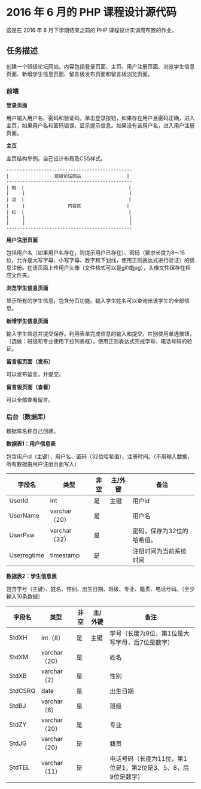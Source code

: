   # 2016 年 6 月的 PHP 课程设计源代码

这是在 2016 年 6 月下学期结束之前的 PHP 课程设计实训周布置的作业。

## 任务描述

创建一个班级论坛网站，内容包括登录页面、主页、用户注册页面、浏览学生信息页面、新增学生信息页面、留言板发布页面和留言板浏览页面。

### 前端

**登录页面**

用户输入用户名、密码和验证码，单击登录按钮，如果存在用户且密码正确，进入主页，如果用户名和密码错误，显示提示信息。如果没有该用户名，进入用户注册页面。

**主页**

主页结构举例。自己设计布局及CSS样式。

```
-----------------------------------------------
|                 班级论坛网站                 |
-----------------------------------------------
| 侧  |                                       |
|     |                                       |
| 边  |                                       |
|     |                内容区                 |
| 栏  |                                       |
|     |                                       |
|     |                                       |
-----------------------------------------------
```

**用户注册页面**

包括用户名（如果用户名存在，则提示用户已存在）、密码（要求长度为8～15位，允许是大写字母、小写字母、数字和下划线，使用正则表达式进行验证）的信息注册。在该页面上传用户头像（文件格式可以是gif或jpg），头像文件保存在相应文件夹。

**浏览学生信息页面**

显示所有的学生信息，包含分页功能。输入学生姓名可以查询出该学生的全部信息。

**新增学生信息页面**

输入学生信息并提交保存。利用表单完成信息的输入和提交，性别使用单选按钮，（选做：班级和专业使用下拉列表框），使用正则表达式完成学号、电话号码的验证。

**留言板页面（发布）**

可以发布留言，并提交。

**留言板页面（查看）**

可以全部查看留言。

### 后台（数据库）

数据库名称自己创建。

**数据表1：用户信息表**

包含用户id（主键）、用户名、密码（32位哈希值）、注册时间。（不用输入数据，所有数据由用户注册页面写入）

字段名 | 类型 | 非空 | 主/外键 | 备注
-|-|-|-|-
UserId | int | 是 | 主键 | 用户id |
UserName | varchar（20） | 是 |  | 用户名 |
UserPsw | varchar（32） | 是 |  | 密码，保存为32位的哈希值。 |
Userregtime | timestamp | 是 |  | 注册时间为当前系统时间 |


**数据表2：学生信息表**

包含学号（主键）、姓名、性别、出生日期、班级、专业、籍贯、电话号码。（至少输入10条数据）

字段名 | 类型 | 非空 | 主/外键 | 备注
-|-|-|-|-
StdXH | int（8） | 是 | 主键 | 学号（长度为8位，第1位是大写字母，后7位是数字） |
StdXM | varchar（20） | 是 |  | 姓名 |
StdXB | varchar（2） | 是 |  | 性别 |
StdCSRQ | date | 是 |  | 出生日期 |
StdBJ | varchar（6） | 是 |  | 班级 |
StdZY | varchar（20） | 是 |  | 专业 |
StdJG | varchar（20） | 是 |  | 籍贯 |
StdTEL | varchar（11） | 是 |  | 电话号码（长度为11位，第1位是1，第2位是3、5、8，后9位是数字） |
